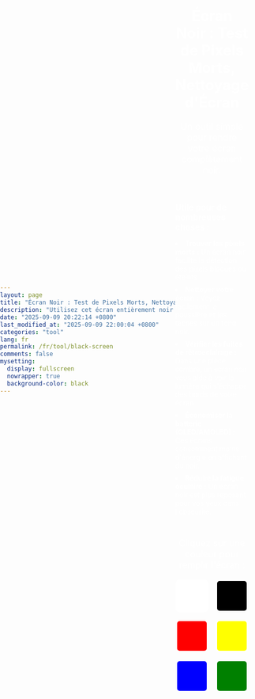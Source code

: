 ```yaml
---
layout: page
title: "Écran Noir : Test de Pixels Morts, Nettoyage d'Écran (Plus de Couleurs)"
description: "Utilisez cet écran entièrement noir pour tester les pixels morts, vérifier les fuites de rétroéclairage, nettoyer votre écran, économiser de l'énergie sur les écrans OLED/AMOLED et réduire la fatigue oculaire. Un outil polyvalent pour votre moniteur."
date: "2025-09-09 20:22:14 +0800"
last_modified_at: "2025-09-09 22:00:04 +0800"
categories: "tool"
lang: fr
permalink: /fr/tool/black-screen
comments: false
mysetting:
  display: fullscreen
  nowrapper: true
  background-color: black
---
```


<style>
  html, body {
    min-height: 100vh;
    margin: 0;
    padding: 0;
  }
  body {
    display: flex;
    align-items: center;
    justify-content: center;
  }
  #content {
    color: white;
    text-align: center;
    width: 90%;
    max-width: 800px;
    padding: 2rem 0;
  }
  #content h1 {
    font-size: 2.1em;
    margin-bottom: 20px;
  }
  #content p {
    font-size: 1.3em;
  }
  #more-info {
    margin-top: 20px;
    text-align: left;
    display: inline-block;
  }
  #more-info p {
    font-size: 1.2em;
    margin-bottom: 10px;
    font-weight: bold;
  }
  #more-info ul {
    list-style-position: inside;
    padding-left: 0;
  }
  #more-info li {
    font-size: 1em;
    margin-bottom: 8px;
  }
  #color-palette-container {
    margin-top: 30px;
  }
  #color-palette {
    display: flex;
    justify-content: center;
    flex-wrap: wrap;
    gap: 15px;
    margin-top: 15px;
  }
  .color-swatch {
    width: 60px;
    height: 60px;
    cursor: pointer;
    border: 3px solid white;
    border-radius: 8px;
    transition: transform 0.2s ease-in-out;
  }
  .color-swatch:hover {
    transform: scale(1.15);
  }
</style>

<div id="content">
  <h1>Écran Noir : Test de Pixels Morts, Nettoyage d'Écran</h1>
  <p>Un outil simple pour rendre votre écran complètement noir.</p>
  <div id="more-info">
    <p>Utile pour de nombreuses choses :</p>
    <ul>
      <li><b>Trouver les pixels morts :</b> Un écran noir facilite la détection des pixels bloqués ou éteints.</li>
      <li><b>Nettoyer votre écran :</b> Voyez facilement la poussière et les taches sur un fond noir.</li>
      <li><b>Vérifier les fuites de rétroéclairage :</b> Dans une pièce sombre, un écran noir vous aide à voir la lumière qui s'échappe des bords de votre écran.</li>
      <li><b>Économiser la batterie (OLED/AMOLED) :</b> Ces écrans consomment moins d'énergie en affichant du noir.</li>
      <li><b>Réduire la fatigue oculaire :</b> Un écran noir est plus reposant pour vos yeux dans l'obscurité.</li>
    </ul>
  </div>
  <div id="color-palette-container">
    <p>Cliquez sur une couleur pour remplir l'écran :</p>
    <div id="color-palette">
      <div class="color-swatch" style="background-color: white;" data-color="white" title="Écran Blanc"></div>
      <div class="color-swatch" style="background-color: black;" data-color="black" title="Écran Noir"></div>
      <div class="color-swatch" style="background-color: red;" data-color="red" title="Écran Rouge"></div>
      <div class="color-swatch" style="background-color: yellow;" data-color="yellow" title="Écran Jaune"></div>
      <div class="color-swatch" style="background-color: blue;" data-color="blue" title="Écran Bleu"></div>
      <div class="color-swatch" style="background-color: green;" data-color="green" title="Écran Vert"></div>
    </div>
  </div>
</div>

<script>
  document.addEventListener('DOMContentLoaded', () => {
    const content = document.getElementById('content');
    const initialBodyBackground = document.body.style.backgroundColor || 'black';

    function enterFullscreen(color) {
      document.body.style.backgroundColor = color;
      content.style.display = 'none';

      document.documentElement.requestFullscreen().catch(err => {
        console.error(`Erreur lors de la tentative d'activation du mode plein écran : ${err.message} (${err.name})`);
        exitFullscreen();
      });
    }

    function exitFullscreen() {
      if (document.fullscreenElement) {
        document.exitFullscreen();
      }
      content.style.display = 'block';
      document.body.style.backgroundColor = initialBodyBackground;
    }

    document.querySelectorAll('.color-swatch').forEach(swatch => {
      swatch.addEventListener('click', (e) => {
        const color = e.target.dataset.color;
        enterFullscreen(color);
      });
    });

    document.addEventListener('fullscreenchange', () => {
      if (!document.fullscreenElement) {
        exitFullscreen();
      }
    });

    // Allow exiting fullscreen with a click/tap on the screen
    document.addEventListener('click', (e) => {
        if (document.fullscreenElement && e.target === document.documentElement) {
            exitFullscreen();
        }
    });
  });
</script>